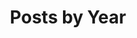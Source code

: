 ---
title: "Posts by Year"
permalink: /posts/
layout: posts
author_profile: true
classes: wide
header:
  overlay_color: "#000"
  overlay_filter: "0.5"
  overlay_image: /assets/images/tutorial.jpg
  teaser: /assets/images/tutorial.jpg
  actions:
    - label: "🗃️ by Category"
      url: "/categories"
    - label: "📑 by Tags"
      url: "/tags"
---